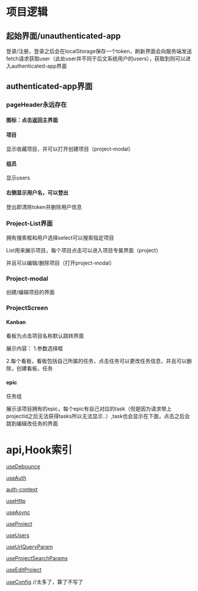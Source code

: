 

# 项目逻辑
## 起始界面/unauthenticated-app
登录/注册，登录之后会在localStorage保存一个token，刷新界面会向服务端发送fetch请求获取user（此处user并不同于后文系统用户的users），获取到则可以进入authenticated-app界面

## authenticated-app界面

### pageHeader永远存在
#### 图标：点击返回主界面
#### 项目
显示收藏项目，并可以打开创建项目（project-modal）

#### 组员
显示users

#### 右侧显示用户名，可以登出
登出即清除token并删除用户信息

### Project-List界面
拥有搜索框和用户选择select可以搜索指定项目

List用来展示项目，每个项目点击可以进入项目专属界面（project）

并且可以编辑/删除项目（打开project-modal）

### Project-modal
创建/编辑项目的界面


### ProjectScreen

#### Kanban
看板为点击项目名称默认跳转界面

展示内容：
1.参数选择框

2.每个看板，看板包括自己所属的任务，点击任务可以更改任务信息，并且可以删除，创建看板，任务


#### epic
任务组

展示该项目拥有的epic，每个epic有自己对应的task（但是因为请求带上projectId之后无法获得tasks所以无法显示..）,task也会显示在下面，点击之后会跳到编辑改任务的界面













# api,Hook索引
<a href ="./src/utils/index">useDebounce</a>

<a href="./src/context/auth-context.tsx">useAuth</a>

<a href="./src/context/auth-context.tsx">auth-context</a>

<a href="./src/utils/http.ts">useHttp</a>

<a href="./src/utils/useAsync.ts">useAsync</a>

<a href="./src/utils/useProject.ts">useProject</a>

<a href="./src/utils/useUsers.ts">useUsers</a>

<a href="./src/utils/url.ts">useUrlQueryParam</a>

<a href="./src/utils/url.ts">useProjectSearchParams</a>

<a href="./src/utils/useProject.ts">useEditProject</a>

<a href="./src/utils/use-optimistic-options.ts">useConfig</a>
//太多了，算了不写了

